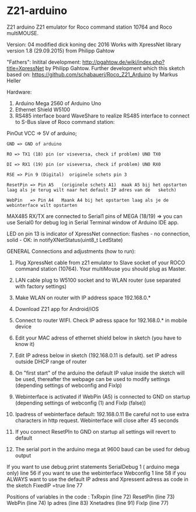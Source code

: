 # Z21-arduino
Z21 arduino 
 Z21 emulator for Roco command station 10764 and Roco multiMOUSE.

   Version: 04 modified dick koning dec 2016
   Works with XpressNet library version 1.8 (29.09.2015) from Philipp Gahtow 

  "Fathers":
  Initital development: http://pgahtow.de/wiki/index.php?title=XpressNet by Philipp Gahtow.
  Further development which this sketch based on: https://github.com/schabauerj/Roco_Z21_Arduino by Markus Heller

  
  Hardware:
  1) Arduino Mega 2560  of Arduino Uno
  2) Ethernet Shield W5100 
  3) RS485 interface board WaveShare to realize RS485 interface to connect to S-Bus slave of Roco command station:
   
   PinOut
    VCC => 5V of arduino;
    
    GND => GND of arduino
    
    RO => TX1 (18) pin (or viseversa, check if problem) UNO TX0
    
    DI => RX1 (19) pin (or viseversa, check if problem) UNO RX0
    
    RSE => Pin 9 (Digital)  originele schets pin 3
    
    ResetPin => Pin A5   (originele schets A1)  maak A5 bij het opstarten laag als je terug wilt naar het default IP adres van de   sketch)
    
    WebPin   => Pin A4   Maank A4 bij het opstarten laag als je de webinterface wilt opstarten
    
 
  MAX485 RX/TX are connected to Serial1 pins of MEGA (18/19) => you can use Serial0 for debug log in Serial Terminal window of Arduino IDE app.

  LED on pin 13 is indicator of XpressNet connection: flashes - no connection, solid - OK: in notifyXNetStatus(uint8_t LedState)

  GENERAL Connections and adjustments (how to run):
  1)  Plug XpressNet cable from z21 emulator to Slave socket of your ROCO command station (10764). Your multiMouse you should plug as Master.
  
  2)  LAN cable plug to W5100 socket and to WLAN router (use separated with factory settings)
  
  3)  Make WLAN on router with IP address space 192.168.0.* 
  
  4)  Download Z21 app for Android/iOS
  
  5)  Connect to router WIFI. Check IP adress space for 192.168.0.* in mobile device
  
  6)  Edit your MAC adress of ethernet shield below in sketch (you have to know it)
  
  7)  Edit IP adress below in sketch (192.168.0.11 is default).  set IP adress outside DHCP range of router
  
  8)  On "first start" of the arduino the default IP value inside the sketch will be used, thereafter the webpage can be used to modify       settings (depending settings of webconfig and FixIp)
  
  9)  Webinterface is activated if WebPin (A5) is connected to GND on startup (depending settings of webconfig (1) and FixIp (false))
  
  10) Ipadress of webinterface default: 192.168.0.11  Be careful not to use extra characters in http request. Webinterface will close       after 45 seconds
  
  11) If you connect ResetPIn to GND on startup all settings will revert to default
  
  12) The serial port in the arduino mega at 9600 baud can be used for debug output
  

 
  If you want to use debug.print statements  SerialDebug 1 ( arduino mega only) line 56
  if you want te use the webinterface  Webconfig 1 line 58
  if you ALWAYS want to use the default IP adress and Xpressent adress as code in the sketch   FixedIP =true line 77
  
  
  Positions of variables in the code :
  TxRxpin  (line 72)   ResetPin (line 73)   WebPin (line 74)
  Ip adres (line 83)   Xnetadres (line 91)  FixIp  (line 77)

